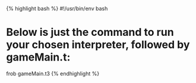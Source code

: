 {% highlight bash %}
#!/usr/bin/env bash

# Below is just the command to run your chosen interpreter, followed by gameMain.t:
frob gameMain.t3
{% endhighlight %}